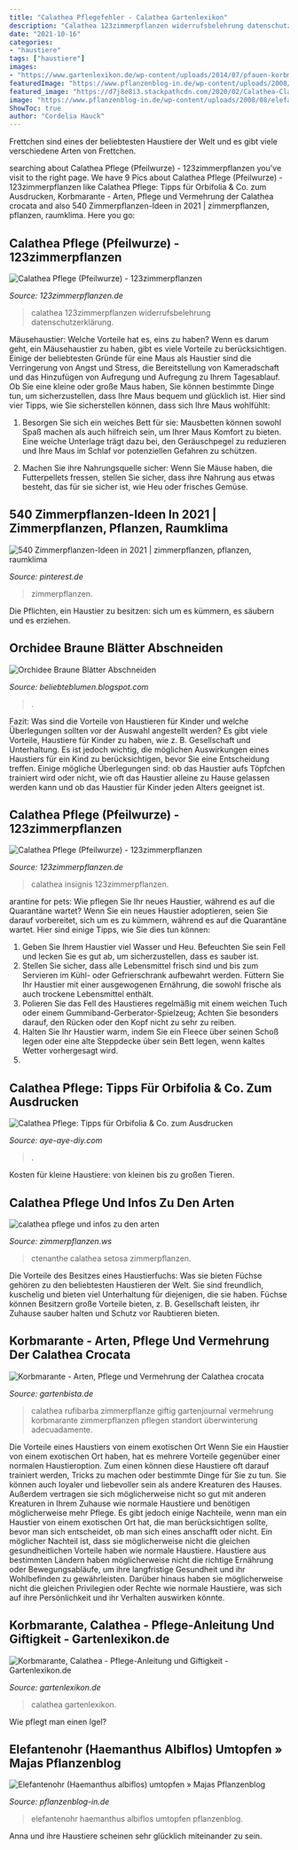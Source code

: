 ```yaml
---
title: "Calathea Pflegefehler - Calathea Gartenlexikon"
description: "Calathea 123zimmerpflanzen widerrufsbelehrung datenschutzerklärung"
date: "2021-10-16"
categories:
- "haustiere"
tags: ["haustiere"]
images:
- "https://www.gartenlexikon.de/wp-content/uploads/2014/07/pfauen-korbmarante-calathea-makoyana-7861-360x240.jpg"
featuredImage: "https://www.pflanzenblog-in.de/wp-content/uploads/2008/08/elefantenohr1-768x576.jpg"
featured_image: "https://d7j8e8i3.stackpathcdn.com/2020/02/Calathea-Claudio-AdobeStock_92472487-405x270.jpeg"
image: "https://www.pflanzenblog-in.de/wp-content/uploads/2008/08/elefantenohr1-768x576.jpg"
ShowToc: true
author: "Cordelia Hauck"
---
```



Frettchen sind eines der beliebtesten Haustiere der Welt und es gibt viele verschiedene Arten von Frettchen.

	

		
searching about Calathea Pflege (Pfeilwurze) - 123zimmerpflanzen you've visit to the right page. We have 9 Pics about Calathea Pflege (Pfeilwurze) - 123zimmerpflanzen like Calathea Pflege: Tipps für Orbifolia &amp; Co. zum Ausdrucken, Korbmarante - Arten, Pflege und Vermehrung der Calathea crocata and also 540 Zimmerpflanzen-Ideen in 2021 | zimmerpflanzen, pflanzen, raumklima. Here you go:
		
    
## Calathea Pflege (Pfeilwurze) - 123zimmerpflanzen

<img loading=lazy src="https://www.123zimmerpflanzen.de/static/version1628153192/frontend/Hypershop/123kamerplanten/de_DE/images/footer-image.png" onerror="this.onerror=null;this.src='https://tse1.mm.bing.net/th?id=OIP.br9ze0y0SMynfhOesGXpwAAAAA&amp;pid=15.1';" alt="Calathea Pflege (Pfeilwurze) - 123zimmerpflanzen">

_Source: 123zimmerpflanzen.de_

>calathea 123zimmerpflanzen widerrufsbelehrung datenschutzerklärung. 

	

Mäusehaustier: Welche Vorteile hat es, eins zu haben?
Wenn es darum geht, ein Mäusehaustier zu haben, gibt es viele Vorteile zu berücksichtigen. Einige der beliebtesten Gründe für eine Maus als Haustier sind die Verringerung von Angst und Stress, die Bereitstellung von Kameradschaft und das Hinzufügen von Aufregung und Aufregung zu Ihrem Tagesablauf. Ob Sie eine kleine oder große Maus haben, Sie können bestimmte Dinge tun, um sicherzustellen, dass Ihre Maus bequem und glücklich ist. Hier sind vier Tipps, wie Sie sicherstellen können, dass sich Ihre Maus wohlfühlt:
1. Besorgen Sie sich ein weiches Bett für sie: Mausbetten können sowohl Spaß machen als auch hilfreich sein, um Ihrer Maus Komfort zu bieten. Eine weiche Unterlage trägt dazu bei, den Geräuschpegel zu reduzieren und Ihre Maus im Schlaf vor potenziellen Gefahren zu schützen.

2. Machen Sie ihre Nahrungsquelle sicher: Wenn Sie Mäuse haben, die Futterpellets fressen, stellen Sie sicher, dass ihre Nahrung aus etwas besteht, das für sie sicher ist, wie Heu oder frisches Gemüse.

    
## 540 Zimmerpflanzen-Ideen In 2021 | Zimmerpflanzen, Pflanzen, Raumklima

<img loading=lazy src="https://i.pinimg.com/474x/3f/89/f8/3f89f8732bc6a1cb535b5cbcc7594f91.jpg" onerror="this.onerror=null;this.src='https://tse4.mm.bing.net/th?id=OIP.9QkABt3wfcWs3Sk3A1CmYAAAAA&amp;pid=15.1';" alt="540 Zimmerpflanzen-Ideen in 2021 | zimmerpflanzen, pflanzen, raumklima">

_Source: pinterest.de_

>zimmerpflanzen. 

	

Die Pflichten, ein Haustier zu besitzen: sich um es kümmern, es säubern und es erziehen.

    
## Orchidee Braune Blätter Abschneiden

<img loading=lazy src="https://www.123zimmerpflanzen.de/media/wysiwyg/pflege/calathea/Calathea_Schneiden.jpg" onerror="this.onerror=null;this.src='https://tse1.mm.bing.net/th?id=OIP.hfEL47w6xquZxn5ZY1DZ3QHaE-&amp;pid=15.1';" alt="Orchidee Braune Blätter Abschneiden">

_Source: beliebteblumen.blogspot.com_

>. 

	

Fazit: Was sind die Vorteile von Haustieren für Kinder und welche Überlegungen sollten vor der Auswahl angestellt werden?
Es gibt viele Vorteile, Haustiere für Kinder zu haben, wie z. B. Gesellschaft und Unterhaltung. Es ist jedoch wichtig, die möglichen Auswirkungen eines Haustiers für ein Kind zu berücksichtigen, bevor Sie eine Entscheidung treffen. Einige mögliche Überlegungen sind: ob das Haustier aufs Töpfchen trainiert wird oder nicht, wie oft das Haustier alleine zu Hause gelassen werden kann und ob das Haustier für Kinder jeden Alters geeignet ist.

    
## Calathea Pflege (Pfeilwurze) - 123zimmerpflanzen

<img loading=lazy src="https://www.123zimmerpflanzen.de/media/staempfli_imageresizer/cache/catalog/product/4/c/384x572_co_ar_tr_bc_100/4calibp17.jpg" onerror="this.onerror=null;this.src='https://tse4.mm.bing.net/th?id=OIP.8rQmm_RH1u_ffZ5th8tuLQAAAA&amp;pid=15.1';" alt="Calathea Pflege (Pfeilwurze) - 123zimmerpflanzen">

_Source: 123zimmerpflanzen.de_

>calathea insignis 123zimmerpflanzen. 

	

arantine for pets: Wie pflegen Sie Ihr neues Haustier, während es auf die Quarantäne wartet?
Wenn Sie ein neues Haustier adoptieren, seien Sie darauf vorbereitet, sich um es zu kümmern, während es auf die Quarantäne wartet. Hier sind einige Tipps, wie Sie dies tun können:
1. Geben Sie Ihrem Haustier viel Wasser und Heu. Befeuchten Sie sein Fell und lecken Sie es gut ab, um sicherzustellen, dass es sauber ist.
2. Stellen Sie sicher, dass alle Lebensmittel frisch sind und bis zum Servieren im Kühl- oder Gefrierschrank aufbewahrt werden. Füttern Sie Ihr Haustier mit einer ausgewogenen Ernährung, die sowohl frische als auch trockene Lebensmittel enthält.
3. Polieren Sie das Fell des Haustieres regelmäßig mit einem weichen Tuch oder einem Gummiband-Gerberator-Spielzeug; Achten Sie besonders darauf, den Rücken oder den Kopf nicht zu sehr zu reiben.
4. Halten Sie Ihr Haustier warm, indem Sie ein Fleece über seinen Schoß legen oder eine alte Steppdecke über sein Bett legen, wenn kaltes Wetter vorhergesagt wird.
5.

    
## Calathea Pflege: Tipps Für Orbifolia &amp; Co. Zum Ausdrucken

<img loading=lazy src="https://aye-aye-diy.com/wp-content/uploads/2021/08/Calathea-orbifolia-Pflege-Tipps-Pflanzenstecker-scaled.jpg" onerror="this.onerror=null;this.src='https://tse4.mm.bing.net/th?id=OIP.fNiCq70Qf18UmehUng3RMgHaJ6&amp;pid=15.1';" alt="Calathea Pflege: Tipps für Orbifolia &amp; Co. zum Ausdrucken">

_Source: aye-aye-diy.com_

>. 

	

Kosten für kleine Haustiere: von kleinen bis zu großen Tieren.

    
## Calathea Pflege Und Infos Zu Den Arten

<img loading=lazy src="https://zimmerpflanzen.ws/wp-content/uploads/2008/11/ctenanthe-setosa.jpg" onerror="this.onerror=null;this.src='https://tse3.mm.bing.net/th?id=OIP.qOaQUbhhgGxsOzZj_lw-QwHaE8&amp;pid=15.1';" alt="calathea pflege und infos zu den arten">

_Source: zimmerpflanzen.ws_

>ctenanthe calathea setosa zimmerpflanzen. 

	

Die Vorteile des Besitzes eines Haustierfuchs: Was sie bieten
Füchse gehören zu den beliebtesten Haustieren der Welt. Sie sind freundlich, kuschelig und bieten viel Unterhaltung für diejenigen, die sie haben. Füchse können Besitzern große Vorteile bieten, z. B. Gesellschaft leisten, ihr Zuhause sauber halten und Schutz vor Raubtieren bieten.

    
## Korbmarante - Arten, Pflege Und Vermehrung Der Calathea Crocata

<img loading=lazy src="https://d7j8e8i3.stackpathcdn.com/2020/02/Calathea-Claudio-AdobeStock_92472487-405x270.jpeg" onerror="this.onerror=null;this.src='https://tse4.mm.bing.net/th?id=OIP.YG_Xp3mlz8CeKJu9bvW6VQAAAA&amp;pid=15.1';" alt="Korbmarante - Arten, Pflege und Vermehrung der Calathea crocata">

_Source: gartenbista.de_

>calathea rufibarba zimmerpflanze giftig gartenjournal vermehrung korbmarante zimmerpflanzen pflegen standort überwinterung adecuadamente. 

	

Die Vorteile eines Haustiers von einem exotischen Ort
Wenn Sie ein Haustier von einem exotischen Ort haben, hat es mehrere Vorteile gegenüber einer normalen Haustieroption. Zum einen können diese Haustiere oft darauf trainiert werden, Tricks zu machen oder bestimmte Dinge für Sie zu tun. Sie können auch loyaler und liebevoller sein als andere Kreaturen des Hauses. Außerdem vertragen sie sich möglicherweise nicht so gut mit anderen Kreaturen in Ihrem Zuhause wie normale Haustiere und benötigen möglicherweise mehr Pflege. Es gibt jedoch einige Nachteile, wenn man ein Haustier von einem exotischen Ort hat, die man berücksichtigen sollte, bevor man sich entscheidet, ob man sich eines anschafft oder nicht.
Ein möglicher Nachteil ist, dass sie möglicherweise nicht die gleichen gesundheitlichen Vorteile haben wie normale Haustiere. Haustiere aus bestimmten Ländern haben möglicherweise nicht die richtige Ernährung oder Bewegungsabläufe, um ihre langfristige Gesundheit und ihr Wohlbefinden zu gewährleisten. Darüber hinaus haben sie möglicherweise nicht die gleichen Privilegien oder Rechte wie normale Haustiere, was sich auf ihre Persönlichkeit und ihr Verhalten auswirken könnte.

    
## Korbmarante, Calathea - Pflege-Anleitung Und Giftigkeit - Gartenlexikon.de

<img loading=lazy src="https://www.gartenlexikon.de/wp-content/uploads/2014/07/pfauen-korbmarante-calathea-makoyana-7861-360x240.jpg" onerror="this.onerror=null;this.src='https://tse4.mm.bing.net/th?id=OIP.T0xOdidZ5GlR0bqm_VzbZwAAAA&amp;pid=15.1';" alt="Korbmarante, Calathea - Pflege-Anleitung und Giftigkeit - Gartenlexikon.de">

_Source: gartenlexikon.de_

>calathea gartenlexikon. 

	

Wie pflegt man einen Igel?

    
## Elefantenohr (Haemanthus Albiflos) Umtopfen » Majas Pflanzenblog

<img loading=lazy src="https://www.pflanzenblog-in.de/wp-content/uploads/2008/08/elefantenohr1-768x576.jpg" onerror="this.onerror=null;this.src='https://tse1.mm.bing.net/th?id=OIP.UehKG5CPm3c3slV4knMZegHaFj&amp;pid=15.1';" alt="Elefantenohr (Haemanthus albiflos) umtopfen » Majas Pflanzenblog">

_Source: pflanzenblog-in.de_

>elefantenohr haemanthus albiflos umtopfen pflanzenblog. 

	

Anna und ihre Haustiere scheinen sehr glücklich miteinander zu sein.

